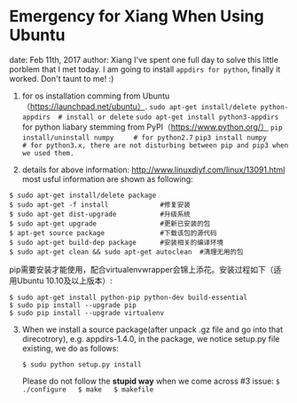 Emergency for Xiang When Using Ubuntu
====
date: Feb 11th, 2017
author: Xiang
I've spent one full day to solve this little porblem that I met today. I am going to install ```appdirs for python```, finally it worked. Don't taunt to me! :)
1. for os installation comming from Ubuntu（https://launchpad.net/ubuntu）.
```sudo apt-get install/delete python-appdirs  # install or delete```
```sudo apt-get install python3-appdirs```
for python liabary stemming from PyPI（https://www.python.org/）
```pip install/uninstall numpy     # for python2.7```
```pip3 install numpy     # for python3.x, there are not disturbing between pip and pip3 when we used them.```

2. details for above information: http://www.linuxdiyf.com/linux/13091.html
most usful information are shown as following:
```
$ sudo apt-get install/delete package
$ sudo apt-get -f install             #修复安装
$ sudo apt-get dist-upgrade           #升级系统
$ sudo apt-get upgrade                #更新已安装的包
$ apt-get source package              #下载该包的源代码
$ sudo apt-get build-dep package      #安装相关的编译环境
$ sudo apt-get clean && sudo apt-get autoclean  #清理无用的包
```

pip需要安装才能使用，配合virtualenvwrapper会锦上添花。安装过程如下（适用Ubuntu 10.10及以上版本）:
```
$ sudo apt-get install python-pip python-dev build-essential
$ sudo pip install --upgrade pip
$ sudo pip install --upgrade virtualenv
```

3. When we install a source package(after unpack .gz file and go into that direcotrory), e.g. appdirs-1.4.0, in the package, we notice setup.py file existing, we do as follows:
    ```
    $ sudu python setup.py install
    ```
    Please do not follow the **stupid way** when we come across #3 issue: ```$ ./configure   $ make   $ makefile```
